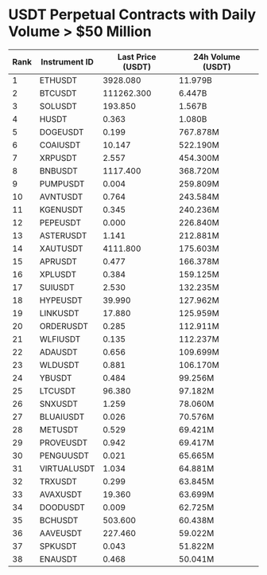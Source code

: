 # USDT Perpetual Contracts with Daily Volume > $50 Million

| Rank | Instrument ID | Last Price (USDT) | 24h Volume (USDT) |
|------|---------------|-------------------|-------------------|
| 1 | ETHUSDT | 3928.080 | 11.979B |
| 2 | BTCUSDT | 111262.300 | 6.447B |
| 3 | SOLUSDT | 193.850 | 1.567B |
| 4 | HUSDT | 0.363 | 1.080B |
| 5 | DOGEUSDT | 0.199 | 767.878M |
| 6 | COAIUSDT | 10.147 | 522.190M |
| 7 | XRPUSDT | 2.557 | 454.300M |
| 8 | BNBUSDT | 1117.400 | 368.720M |
| 9 | PUMPUSDT | 0.004 | 259.809M |
| 10 | AVNTUSDT | 0.764 | 243.584M |
| 11 | KGENUSDT | 0.345 | 240.236M |
| 12 | PEPEUSDT | 0.000 | 226.840M |
| 13 | ASTERUSDT | 1.141 | 212.881M |
| 14 | XAUTUSDT | 4111.800 | 175.603M |
| 15 | APRUSDT | 0.477 | 166.378M |
| 16 | XPLUSDT | 0.384 | 159.125M |
| 17 | SUIUSDT | 2.530 | 132.235M |
| 18 | HYPEUSDT | 39.990 | 127.962M |
| 19 | LINKUSDT | 17.880 | 125.959M |
| 20 | ORDERUSDT | 0.285 | 112.911M |
| 21 | WLFIUSDT | 0.135 | 112.237M |
| 22 | ADAUSDT | 0.656 | 109.699M |
| 23 | WLDUSDT | 0.881 | 106.170M |
| 24 | YBUSDT | 0.484 | 99.256M |
| 25 | LTCUSDT | 96.380 | 97.182M |
| 26 | SNXUSDT | 1.259 | 78.060M |
| 27 | BLUAIUSDT | 0.026 | 70.576M |
| 28 | METUSDT | 0.529 | 69.421M |
| 29 | PROVEUSDT | 0.942 | 69.417M |
| 30 | PENGUUSDT | 0.021 | 65.665M |
| 31 | VIRTUALUSDT | 1.034 | 64.881M |
| 32 | TRXUSDT | 0.299 | 63.845M |
| 33 | AVAXUSDT | 19.360 | 63.699M |
| 34 | DOODUSDT | 0.009 | 62.725M |
| 35 | BCHUSDT | 503.600 | 60.438M |
| 36 | AAVEUSDT | 227.460 | 59.022M |
| 37 | SPKUSDT | 0.043 | 51.822M |
| 38 | ENAUSDT | 0.468 | 50.041M |
